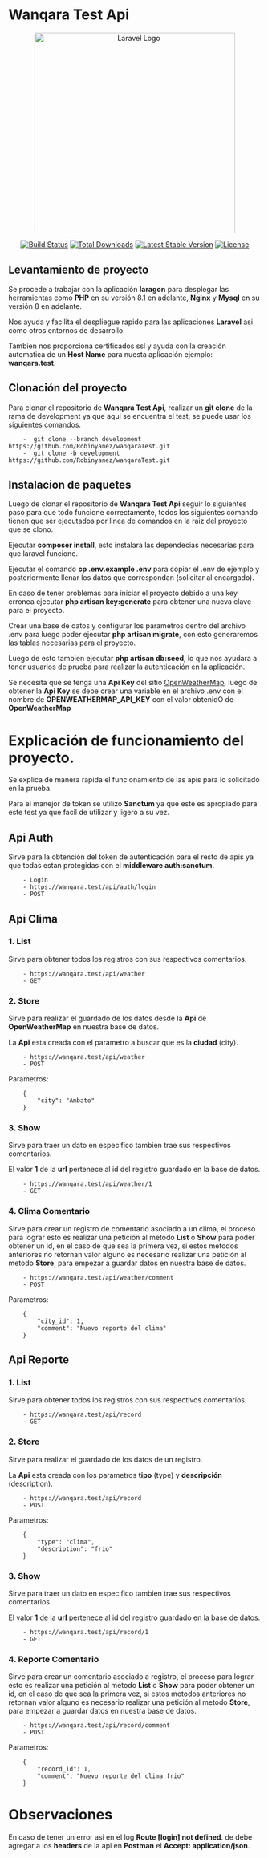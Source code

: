 # Wanqara Test Api
<p align="center"><a href="https://laravel.com" target="_blank"><img src="https://raw.githubusercontent.com/laravel/art/master/logo-lockup/5%20SVG/2%20CMYK/1%20Full%20Color/laravel-logolockup-cmyk-red.svg" width="400" alt="Laravel Logo"></a></p>

<p align="center">
<a href="https://travis-ci.org/laravel/framework"><img src="https://travis-ci.org/laravel/framework.svg" alt="Build Status"></a>
<a href="https://packagist.org/packages/laravel/framework"><img src="https://img.shields.io/packagist/dt/laravel/framework" alt="Total Downloads"></a>
<a href="https://packagist.org/packages/laravel/framework"><img src="https://img.shields.io/packagist/v/laravel/framework" alt="Latest Stable Version"></a>
<a href="https://packagist.org/packages/laravel/framework"><img src="https://img.shields.io/packagist/l/laravel/framework" alt="License"></a>
</p>

## Levantamiento de proyecto

Se procede a trabajar con la aplicación **laragon** para desplegar las herramientas como **PHP** en su versión 8.1 en adelante, **Nginx** y **Mysql** en su versión 8 en adelante.

Nos ayuda y facilita el despliegue rapido para las aplicaciones **Laravel** asi como otros entornos de desarrollo.

Tambien nos proporciona certificados ssl y ayuda con la creación automatica de un **Host Name** para nuesta aplicación ejemplo: **wanqara.test**.


## Clonación del proyecto

Para clonar el repositorio de **Wanqara Test Api**, realizar un **git clone** de la rama de development ya que aqui se encuentra el test, se puede usar los siguientes comandos.

        -  git clone --branch development https://github.com/Robinyanez/wanqaraTest.git
        -  git clone -b development https://github.com/Robinyanez/wanqaraTest.git

## Instalacion de paquetes

Luego de clonar el repositorio de **Wanqara Test Api** seguir lo siguientes paso para que todo funcione correctamente, todos los siguientes comando tienen que ser ejecutados por linea de comandos en la raiz del proyecto que se clono.

Ejecutar **composer install**, esto instalara las dependecias necesarias para que laravel funcione.

Ejecutar el comando **cp .env.example .env** para copiar el .env de ejemplo y posteriormente llenar los datos que correspondan (solicitar al encargado).

En caso de tener problemas para iniciar el proyecto debido a una key erronea ejecutar **php artisan key:generate** para obtener una nueva clave para el proyecto.

Crear una base de datos y configurar los parametros dentro del archivo .env para luego poder ejecutar **php artisan migrate**, con esto generaremos las tablas necesarias para el proyecto.

Luego de esto tambien ejecutar **php artisan db:seed**, lo que nos ayudara a tener usuarios de prueba para realizar la autenticación en la aplicación.

Se necesita que se tenga una **Api Key** del sitio [OpenWeatherMap](https://openweathermap.org/api), luego de obtener la **Api Key** se debe crear una variable en el archivo .env con el nombre de **OPENWEATHERMAP_API_KEY** con el valor obtenidO de **OpenWeatherMap**

# Explicación de funcionamiento del proyecto.

Se explica de manera rapida el funcionamiento de las apis para lo solicitado en la prueba.

Para el manejor de token se utilizo **Sanctum** ya que este es apropiado para este test ya que facil de utilizar y ligero a su vez.

## Api Auth

Sirve para la obtención del token de autenticación para el resto de apis ya que todas estan protegidas con el **middleware auth:sanctum**.

        - Login
        - https://wanqara.test/api/auth/login
        - POST

## Api Clima

### 1. List

Sirve para obtener todos los registros con sus respectivos comentarios.

        - https://wanqara.test/api/weather
        - GET

### 2. Store

Sirve para realizar el guardado de los datos desde la **Api** de **OpenWeatherMap** en nuestra base de datos.

La **Api** esta creada con el parametro a buscar que es la **ciudad** (city).

        - https://wanqara.test/api/weather
        - POST

Parametros:

        {
            "city": "Ambato"
        }

### 3. Show

Sirve para traer un dato en especifico tambien trae sus respectivos comentarios.

El valor **1** de la **url** pertenece al id del registro guardado en la base de datos.

        - https://wanqara.test/api/weather/1
        - GET

### 4. Clima Comentario

Sirve para crear un registro de comentario asociado a un clima, el proceso para lograr esto es realizar una petición al metodo **List** o **Show** para poder obtener un id, en el caso de que sea la primera vez, si estos metodos anteriores no retornan valor alguno es necesario realizar una petición al metodo **Store**, para empezar a guardar datos en nuestra base de datos.

        - https://wanqara.test/api/weather/comment
        - POST

Parametros:

        {
            "city_id": 1,
            "comment": "Nuevo reporte del clima"
        }

## Api Reporte

### 1. List

Sirve para obtener todos los registros con sus respectivos comentarios.

        - https://wanqara.test/api/record
        - GET

### 2. Store

Sirve para realizar el guardado de los datos de un registro.

La **Api** esta creada con los parametros **tipo** (type) y **descripción** (description).

        - https://wanqara.test/api/record
        - POST

Parametros:

        {
            "type": "clima",
            "description": "frio"
        }

### 3. Show

Sirve para traer un dato en especifico tambien trae sus respectivos comentarios.

El valor **1** de la **url** pertenece al id del registro guardado en la base de datos.

        - https://wanqara.test/api/record/1
        - GET

### 4. Reporte Comentario

Sirve para crear un comentario asociado a registro, el proceso para lograr esto es realizar una petición al metodo **List** o **Show** para poder obtener un id, en el caso de que sea la primera vez, si estos metodos anteriores no retornan valor alguno es necesario realizar una petición al metodo **Store**, para empezar a guardar datos en nuestra base de datos.

        - https://wanqara.test/api/record/comment
        - POST

Parametros:

        {
            "record_id": 1,
            "comment": "Nuevo reporte del clima frio"
        }

# Observaciones

En caso de tener un error asi en el log **Route [login] not defined**. de debe agregar a los **headers** de la api en **Postman** el **Accept: application/json**.
